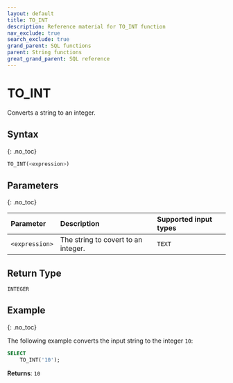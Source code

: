 ```yaml
---
layout: default
title: TO_INT
description: Reference material for TO_INT function
nav_exclude: true
search_exclude: true
grand_parent: SQL functions
parent: String functions
great_grand_parent: SQL reference
---
```


# TO\_INT

Converts a string to an integer.

## Syntax
{: .no_toc}

```sql
TO_INT(<expression>)
```

## Parameters
{: .no_toc}

| Parameter | Description                         |Supported input types |
| :--------- | :----------------------------------- | :---------------------|
| `<expression>`  | The string to covert to an integer. | `TEXT` |

## Return Type
`INTEGER` 

## Example
{: .no_toc}

The following example converts the input string to the integer `10`: 

```sql
SELECT
	TO_INT('10');
```

**Returns**: `10`
